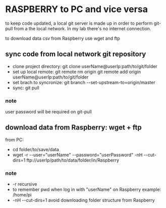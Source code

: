 # RASPBERRY  to PC and vice versa
to keep code updated, a local git server is made up in order to perform git-pull from a the local network. In my lab there's no internet connection.

to download data csv from Raspberry use wget and ftp 

## sync code from local network git repository
+ clone project directory:
git clone userName@userIp:path/to/git/folder
+ set up local remote:
git remote rm origin
git remote add origin userName@userIp:path/to/git/folder
+ set brach to syncronize:
git branch --set-upstream-to=origin/master
+ sync:
git pull

### note
user password will be required on git-pull

## download data from Raspberry: wget + ftp
from PC:
+ cd folder/to/save/data
+ wget -r --user="userName" --password="userPassword" -nH  --cut-dirs=1 ftp://userIp/path/to/data/folder/in/Raspberry

### note
+ -r recursive
+ to remember pwd when log in with "userName" on Raspberry
example: /home/pi
+ -nH --cut-dirs=1 avoid downloading folder structure from Raspberry

